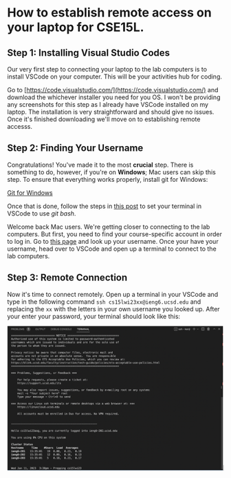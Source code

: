# How to establish remote access on your laptop for CSE15L.
## Step 1: Installing Visual Studio Codes
Our very first step to connecting your laptop to the lab computers is to install VSCode on your computer. This will be your activities hub for coding. 

Go to [https://code.visualstudio.com/](https://code.visualstudio.com/) and download the whichever installer you need for you OS. I won't be providing any screenshots for this step as I already have VSCode installed on my laptop. The installation is very straightforward and should give no issues. Once it's finished downloading we'll move on to establishing remote accesss.

## Step 2: Finding Your Username
Congratulations! You've made it to the most **crucial** step. There is something to do, however, if you're on **Windows**; Mac users can skip this step. To ensure that everything works properly, install git for Windows:

[Git for Windows](https://gitforwindows.org/)

Once that is done, follow the steps in [this post](https://stackoverflow.com/a/50527994) to set your terminal in VSCode to use *git bash*.

Welcome back Mac users. We're getting closer to connecting to the lab computers. But first, you need to find your course-specific account in order to log in. Go to [this page](https://sdacs.ucsd.edu/~icc/index.php) and look up your username. Once your have your username, head over to VSCode and open up a terminal to connect to the lab computers.

## Step 3: Remote Connection
Now it's time to connect remotely. Open up a terminal in your VSCode and type in the following command `ssh cs15lwi23xx@ieng6.ucsd.edu` and replacing the `xx` with the letters in your own username you looked up. After your enter your password, your terminal should look like this: 

![Image](RemoteConnect.png)







